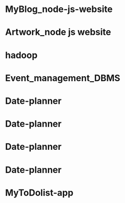 # MyBlog_node-js-website
# Artwork_node js website
# hadoop
# Event_management_DBMS
# Date-planner
# Date-planner
# Date-planner
# Date-planner
# MyToDolist-app
